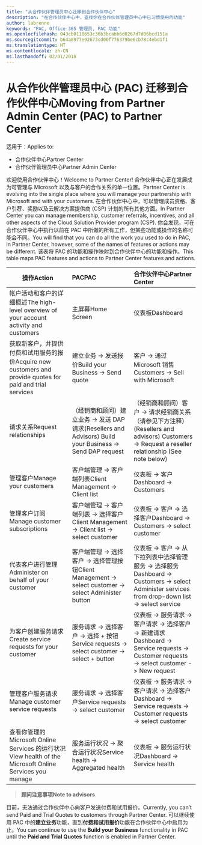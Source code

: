 ```yaml
---
title: "从合作伙伴管理员中心迁移到合作伙伴中心"
description: "在合作伙伴中心中，查找你在合作伙伴管理员中心中已习惯使用的功能"
author: labrenne
keywords: "PAC, Office 365 管理员, PAC 功能"
ms.openlocfilehash: 043cb0118653c36b3bcabb6d0267d7d06bcd151a
ms.sourcegitcommit: b64a8977e92673cd00f776379be6cb78c4ebd1f1
ms.translationtype: HT
ms.contentlocale: zh-CN
ms.lasthandoff: 02/01/2018
---
```

# <a name="moving-from-partner-admin-center-pac-to-partner-center"></a><span data-ttu-id="fcd0e-104">从合作伙伴管理员中心 (PAC) 迁移到合作伙伴中心</span><span class="sxs-lookup"><span data-stu-id="fcd0e-104">Moving from Partner Admin Center (PAC) to Partner Center</span></span>

<span data-ttu-id="fcd0e-105">适用于：</span><span class="sxs-lookup"><span data-stu-id="fcd0e-105">Applies to:</span></span>
- <span data-ttu-id="fcd0e-106">合作伙伴中心</span><span class="sxs-lookup"><span data-stu-id="fcd0e-106">Partner Center</span></span>
- <span data-ttu-id="fcd0e-107">合作伙伴管理员中心</span><span class="sxs-lookup"><span data-stu-id="fcd0e-107">Partner Admin Center</span></span>

<span data-ttu-id="fcd0e-108">欢迎使用合作伙伴中心！</span><span class="sxs-lookup"><span data-stu-id="fcd0e-108">Welcome to Partner Center!</span></span> <span data-ttu-id="fcd0e-109">合作伙伴中心正在发展成为可管理与 Microsoft 以及与客户的合作关系的单一位置。</span><span class="sxs-lookup"><span data-stu-id="fcd0e-109">Partner Center is evolving into the single place where you will manage your partnership with Microsoft and with your customers.</span></span> <span data-ttu-id="fcd0e-110">在合作伙伴中心中，可以管理成员资格、客户引荐、奖励以及云解决方案提供商 (CSP) 计划的所有其他方面。</span><span class="sxs-lookup"><span data-stu-id="fcd0e-110">In Partner Center you can manage membership, customer referrals, incentives, and all other aspects of the Cloud Solution Provider program (CSP).</span></span> <span data-ttu-id="fcd0e-111">你会发现，可在合作伙伴中心中执行以前在 PAC 中所做的所有工作，但某些功能或操作的名称可能会不同。</span><span class="sxs-lookup"><span data-stu-id="fcd0e-111">You will find that you can do all the work you used to do in PAC, in Partner Center, however, some of the names of features or actions may be different.</span></span> <span data-ttu-id="fcd0e-112">该表将 PAC 的功能和操作映射到合作伙伴中心的功能和操作。</span><span class="sxs-lookup"><span data-stu-id="fcd0e-112">This table maps PAC features and actions to Partner Center features and actions.</span></span>


|**<span data-ttu-id="fcd0e-113">操作</span><span class="sxs-lookup"><span data-stu-id="fcd0e-113">Action</span></span>**   |**<span data-ttu-id="fcd0e-114">PAC</span><span class="sxs-lookup"><span data-stu-id="fcd0e-114">PAC</span></span>**   |**<span data-ttu-id="fcd0e-115">合作伙伴中心</span><span class="sxs-lookup"><span data-stu-id="fcd0e-115">Partner Center</span></span>**   |
|--------------|:--------------|:---------------|
|<span data-ttu-id="fcd0e-116">帐户活动和客户的详细概述</span><span class="sxs-lookup"><span data-stu-id="fcd0e-116">The high-level overview of your account activity and customers</span></span>|<span data-ttu-id="fcd0e-117">主屏幕</span><span class="sxs-lookup"><span data-stu-id="fcd0e-117">Home Screen</span></span>|<span data-ttu-id="fcd0e-118">仪表板</span><span class="sxs-lookup"><span data-stu-id="fcd0e-118">Dashboard</span></span>|
|<span data-ttu-id="fcd0e-119">获取新客户，并提供付费和试用服务的报价</span><span class="sxs-lookup"><span data-stu-id="fcd0e-119">Acquire new customers and provide quotes for paid and trial services</span></span>|<span data-ttu-id="fcd0e-120">建立业务 -> 发送报价</span><span class="sxs-lookup"><span data-stu-id="fcd0e-120">Build your Business -> Send quote</span></span>|<span data-ttu-id="fcd0e-121">客户 -> 通过 Microsoft 销售</span><span class="sxs-lookup"><span data-stu-id="fcd0e-121">Customers -> Sell with Microsoft</span></span>|
|<span data-ttu-id="fcd0e-122">请求关系</span><span class="sxs-lookup"><span data-stu-id="fcd0e-122">Request relationships</span></span>|<span data-ttu-id="fcd0e-123">（经销商和顾问）建立业务 -> 发送 DAP 请求</span><span class="sxs-lookup"><span data-stu-id="fcd0e-123">(Resellers and Advisors) Build your Business -> Send DAP request</span></span>|<span data-ttu-id="fcd0e-124">（经销商和顾问）客户 -> 请求经销商关系（请参见下方注释）</span><span class="sxs-lookup"><span data-stu-id="fcd0e-124">(Resellers and advisors) Customers -> Request a reseller relationship (See note below)</span></span>|
|<span data-ttu-id="fcd0e-125">管理客户</span><span class="sxs-lookup"><span data-stu-id="fcd0e-125">Manage your customers</span></span>|<span data-ttu-id="fcd0e-126">客户端管理 -> 客户端列表</span><span class="sxs-lookup"><span data-stu-id="fcd0e-126">Client Management -> Client list</span></span>|<span data-ttu-id="fcd0e-127">仪表板 -> 客户</span><span class="sxs-lookup"><span data-stu-id="fcd0e-127">Dashboard -> Customers</span></span>|
|<span data-ttu-id="fcd0e-128">管理客户订阅</span><span class="sxs-lookup"><span data-stu-id="fcd0e-128">Manage customer subscriptions</span></span>|<span data-ttu-id="fcd0e-129">客户端管理 -> 客户端列表 -> 选择客户</span><span class="sxs-lookup"><span data-stu-id="fcd0e-129">Client Management -> Client list -> select customer</span></span>|<span data-ttu-id="fcd0e-130">仪表板 -> 客户 -> 选择客户</span><span class="sxs-lookup"><span data-stu-id="fcd0e-130">Dashboard -> Customers -> select customer</span></span>|
|<span data-ttu-id="fcd0e-131">代表客户进行管理</span><span class="sxs-lookup"><span data-stu-id="fcd0e-131">Administer on behalf of your customer</span></span>|<span data-ttu-id="fcd0e-132">客户端管理 -> 选择客户 -> 选择管理按钮</span><span class="sxs-lookup"><span data-stu-id="fcd0e-132">Client Management -> select customer -> select Administer button</span></span>|<span data-ttu-id="fcd0e-133">仪表板 -> 客户 -> 从下拉列表中选择管理服务 -> 选择服务</span><span class="sxs-lookup"><span data-stu-id="fcd0e-133">Dashboard -> Customers -> select Administer services from drop-down list -> select service</span></span>|
|<span data-ttu-id="fcd0e-134">为客户创建服务请求</span><span class="sxs-lookup"><span data-stu-id="fcd0e-134">Create service requests for your customer</span></span>|<span data-ttu-id="fcd0e-135">服务请求 -> 选择客户 -> 选择 + 按钮</span><span class="sxs-lookup"><span data-stu-id="fcd0e-135">Service requests -> select customer -> select + button</span></span> | <span data-ttu-id="fcd0e-136">仪表板 -> 服务请求 -> 客户请求 -> 选择客户 -> 新建请求</span><span class="sxs-lookup"><span data-stu-id="fcd0e-136">Dashboard -> Service requests -> Customer requests -> select customer -> New request</span></span>|
|<span data-ttu-id="fcd0e-137">管理客户服务请求</span><span class="sxs-lookup"><span data-stu-id="fcd0e-137">Manage customer service requests</span></span>| <span data-ttu-id="fcd0e-138">服务请求 -> 选择客户</span><span class="sxs-lookup"><span data-stu-id="fcd0e-138">Service requests -> select customer</span></span>|<span data-ttu-id="fcd0e-139">仪表板 -> 服务请求 -> 客户请求 -> 选择客户</span><span class="sxs-lookup"><span data-stu-id="fcd0e-139">Dashboard -> Service requests -> Customer requests -> select customer</span></span>|
|<span data-ttu-id="fcd0e-140">查看你管理的 Microsoft Online Services 的运行状况</span><span class="sxs-lookup"><span data-stu-id="fcd0e-140">View health of the Microsoft Online Services you manage</span></span>|<span data-ttu-id="fcd0e-141">服务运行状况 -> 聚合运行状况</span><span class="sxs-lookup"><span data-stu-id="fcd0e-141">Service health -> Aggregated health</span></span>|<span data-ttu-id="fcd0e-142">仪表板 -> 服务运行状况</span><span class="sxs-lookup"><span data-stu-id="fcd0e-142">Dashboard -> Service health</span></span>|

>**<span data-ttu-id="fcd0e-143">顾问注意事项</span><span class="sxs-lookup"><span data-stu-id="fcd0e-143">Note to advisors</span></span>**<br> 

<span data-ttu-id="fcd0e-144">目前，无法通过合作伙伴中心向客户发送付费和试用报价。</span><span class="sxs-lookup"><span data-stu-id="fcd0e-144">Currently, you can’t send Paid and Trial Quotes to customers through Partner Center.</span></span>  <span data-ttu-id="fcd0e-145">可以继续使用 PAC 中的**建立业务**功能，直到**付费和试用报价**功能在合作伙伴中心中启用为止。</span><span class="sxs-lookup"><span data-stu-id="fcd0e-145">You can continue to use the **Build your Business** functionality in PAC until the **Paid and Trial Quotes** function is enabled in Partner Center.</span></span>